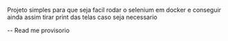 Projeto simples para que seja facil rodar o selenium em docker e conseguir ainda assim tirar print das telas caso seja necessario

-- Read me provisorio